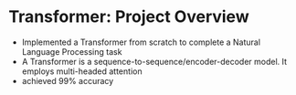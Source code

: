 # Transformer: Project Overview
- Implemented a Transformer from scratch to complete a Natural Language Processing task
- A Transformer is a sequence-to-sequence/encoder-decoder model. It employs multi-headed attention
- achieved 99% accuracy
